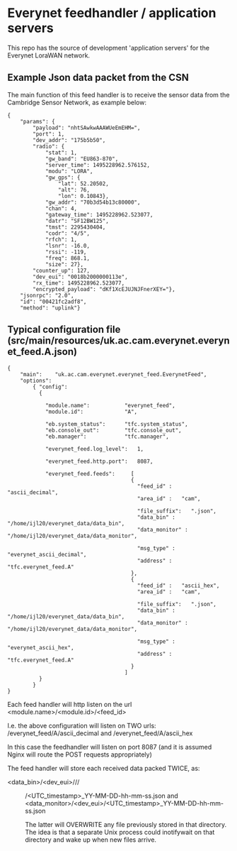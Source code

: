 # Everynet feedhandler / application servers

This repo has the source of development 'application servers' for the Everynet LoraWAN network.

## Example Json data packet from the CSN

The main function of this feed handler is to receive the sensor data from the Cambridge Sensor Network, as example below:
```
{
    "params": {
        "payload": "nhtSAwkwAAAWUeEmEHM=",
        "port": 1,
        "dev_addr": "175b5b50",
        "radio": {
            "stat": 1,
            "gw_band": "EU863-870",
            "server_time": 1495228962.576152,
            "modu": "LORA",
            "gw_gps": {
                "lat": 52.20502,
                "alt": 76,
                "lon": 0.10843},
            "gw_addr": "70b3d54b13c80000",
            "chan": 4,
            "gateway_time": 1495228962.523077,
            "datr": "SF12BW125",
            "tmst": 2295430404,
            "codr": "4/5",
            "rfch": 1,
            "lsnr": -16.0,
            "rssi": -119,
            "freq": 868.1,
            "size": 27},
        "counter_up": 127,
        "dev_eui": "0018b2000000113e",
        "rx_time": 1495228962.523077,
        "encrypted_payload": "dKf1XcEJUJNJFnerXEY="},
    "jsonrpc": "2.0",
    "id": "00421fc2adf8",
    "method": "uplink"}
```

## Typical configuration file (src/main/resources/uk.ac.cam.everynet.everynet_feed.A.json)
```
{
    "main":    "uk.ac.cam.everynet.everynet_feed.EverynetFeed",
    "options":
        { "config":
          {

            "module.name":           "everynet_feed",
            "module.id":             "A",

            "eb.system_status":      "tfc.system_status",
            "eb.console_out":        "tfc.console_out",
            "eb.manager":            "tfc.manager",
              
            "everynet_feed.log_level":   1,

            "everynet_feed.http.port":   8087,

            "everynet_feed.feeds":     [
                                       { 
                                         "feed_id" :   "ascii_decimal",
                                         "area_id" :   "cam",

                                         "file_suffix":   ".json",
                                         "data_bin" :     "/home/ijl20/everynet_data/data_bin",
                                         "data_monitor" : "/home/ijl20/everynet_data/data_monitor",

                                         "msg_type" :  "everynet_ascii_decimal",
                                         "address" :   "tfc.everynet_feed.A"
                                       },
                                       { 
                                         "feed_id" :   "ascii_hex",
                                         "area_id" :   "cam",

                                         "file_suffix":   ".json",
                                         "data_bin" :     "/home/ijl20/everynet_data/data_bin",
                                         "data_monitor" : "/home/ijl20/everynet_data/data_monitor",

                                         "msg_type" :  "everynet_ascii_hex",
                                         "address" :   "tfc.everynet_feed.A"
                                       }
                                     ]
          }
        }
}
```

Each feed handler will http listen on the url <module.name>/<module.id>/<feed_id>

I.e. the above configuration will listen on TWO urls:
/everynet_feed/A/ascii_decimal
and
/everynet_feed/A/ascii_hex

In this case the feedhandler will listen on port 8087 (and it is assumed Nginx will route the POST requests appropriately)

The feed handler will store each received data packed TWICE, as:

<data_bin>/<dev_eui>/<YY>/<MM>/<DD>/<UTC_timestamp>_YY-MM-DD-hh-mm-ss.json
and
<data_monitor>/<dev_eui>/<UTC_timestamp>_YY-MM-DD-hh-mm-ss.json

The latter will OVERWRITE any file previously stored in that directory. The idea is that a separate Unix process could inotifywait on that directory and wake
up when new files arrive.


